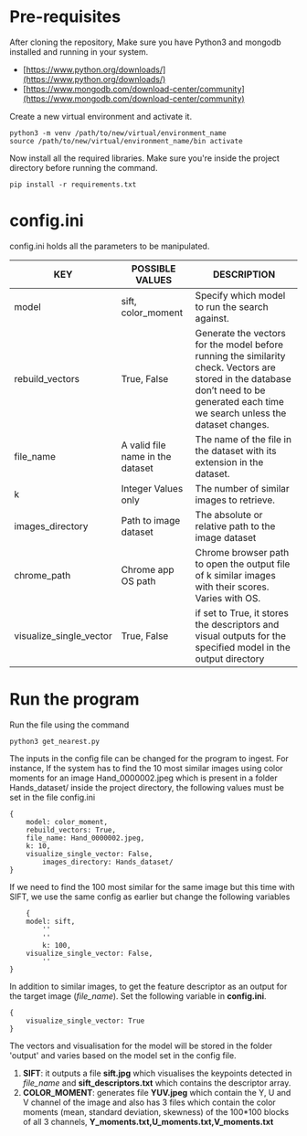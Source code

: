 # Pre-requisites

After cloning the repository, Make sure you have Python3 and mongodb installed and running in your system.

 - [https://www.python.org/downloads/](https://www.python.org/downloads/)
 - [https://www.mongodb.com/download-center/community](https://www.mongodb.com/download-center/community)

Create a new virtual environment and activate it.

    python3 -m venv /path/to/new/virtual/environment_name
    source /path/to/new/virtual/environment_name/bin activate
    
Now install all the required libraries. Make sure you're inside the project directory before running the command.

    pip install -r requirements.txt



# config.ini

config.ini holds all the parameters to be manipulated.

|  KEY|POSSIBLE VALUES |DESCRIPTION  |
|--|--|--|
| model| sift, color_moment  |Specify which model to run the search against. |
rebuild_vectors | True, False | Generate the vectors for the model before running the similarity check. Vectors are stored in the database don’t need to be generated each time we search unless the dataset changes.|
|file_name| A valid file name in the dataset|The name of the file in the dataset with its extension in the dataset. |
| k | Integer Values only | The number of similar images to retrieve.|
| images_directory | Path to image dataset | The absolute or relative path to the image dataset
| chrome_path | Chrome app OS path  | Chrome browser path to open the output file of k similar images with their scores. Varies with OS.
| visualize_single_vector | True, False | if set to True, it stores the descriptors and visual outputs for the specified model in the output directory 



# Run the program

Run the file using the command

    python3 get_nearest.py

The inputs in the config file can be changed for the program to ingest. 
For instance, If the system has to find the 10 most similar images using color moments for an image Hand_0000002.jpeg which is present in a folder Hands_dataset/ inside the project directory, the following values must be set in the file config.ini 

	{
		model: color_moment,
		rebuild_vectors: True,
		file_name: Hand_0000002.jpeg,
		k: 10,
		visualize_single_vector: False,
    		images_directory: Hands_dataset/
	}
If we need to find the 100 most similar for the same image but this time with SIFT, we use the same config as earlier but change the following variables

        {
		model: sift,
	    	''
	    	''
	    	k: 100,
		visualize_single_vector: False,
	    	''
	}

In addition to similar images, to get the feature descriptor as an output for the target image (*file_name*). Set the following variable in **config.ini**.

	{
		visualize_single_vector: True
	}

The vectors and visualisation for the model will be stored in the folder 'output' and varies based on the model set in the config file. 

 1. **SIFT**: it outputs a file **sift.jpg** which visualises the keypoints detected in *file_name* and **sift_descriptors.txt** which contains the descriptor array.
 2. **COLOR_MOMENT**:  generates file **YUV.jpeg** which contain the Y, U and V channel of the image and also has 3 files which contain the color moments (mean, standard deviation, skewness) of the 100*100 blocks of all 3 channels, **Y_moments.txt,U_moments.txt,V_moments.txt**
